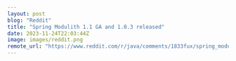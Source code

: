 ```yaml
---
layout: post
blog: "Reddit"
title: "Spring Modulith 1.1 GA and 1.0.3 released"
date: 2023-11-24T22:03:44Z
image: images/reddit.png
remote_url: "https://www.reddit.com/r/java/comments/1833fux/spring_modulith_11_ga_and_103_released/"
---
```


